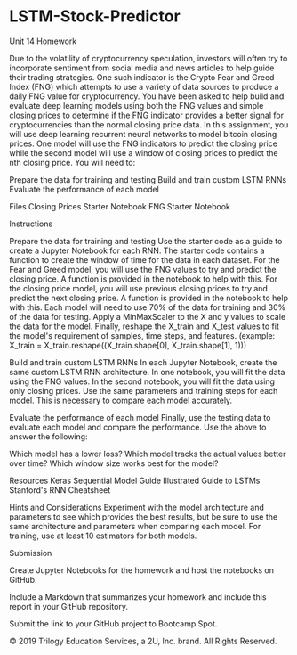 # LSTM-Stock-Predictor
Unit 14 Homework 


Due to the volatility of cryptocurrency speculation, investors will often try to incorporate sentiment from social media and news articles to help guide their trading strategies. One such indicator is the Crypto Fear and Greed Index (FNG) which attempts to use a variety of data sources to produce a daily FNG value for cryptocurrency. You have been asked to help build and evaluate deep learning models using both the FNG values and simple closing prices to determine if the FNG indicator provides a better signal for cryptocurrencies than the normal closing price data.
In this assignment, you will use deep learning recurrent neural networks to model bitcoin closing prices. One model will use the FNG indicators to predict the closing price while the second model will use a window of closing prices to predict the nth closing price.
You will need to:

Prepare the data for training and testing
Build and train custom LSTM RNNs
Evaluate the performance of each model



Files
Closing Prices Starter Notebook
FNG Starter Notebook


Instructions

Prepare the data for training and testing
Use the starter code as a guide to create a Jupyter Notebook for each RNN. The starter code contains a function to create the window of time for the data in each dataset.
For the Fear and Greed model, you will use the FNG values to try and predict the closing price. A function is provided in the notebook to help with this.
For the closing price model, you will use previous closing prices to try and predict the next closing price. A function is provided in the notebook to help with this.
Each model will need to use 70% of the data for training and 30% of the data for testing.
Apply a MinMaxScaler to the X and y values to scale the data for the model.
Finally, reshape the X_train and X_test values to fit the model's requirement of samples, time steps, and features. (example: X_train = X_train.reshape((X_train.shape[0], X_train.shape[1], 1)))

Build and train custom LSTM RNNs
In each Jupyter Notebook, create the same custom LSTM RNN architecture. In one notebook, you will fit the data using the FNG values. In the second notebook, you will fit the data using only closing prices.
Use the same parameters and training steps for each model. This is necessary to compare each model accurately.

Evaluate the performance of each model
Finally, use the testing data to evaluate each model and compare the performance.
Use the above to answer the following:

Which model has a lower loss?
Which model tracks the actual values better over time?
Which window size works best for the model?



Resources
Keras Sequential Model Guide
Illustrated Guide to LSTMs
Stanford's RNN Cheatsheet


Hints and Considerations
Experiment with the model architecture and parameters to see which provides the best results, but be sure to use the same architecture and parameters when comparing each model.
For training, use at least 10 estimators for both models.


Submission


Create Jupyter Notebooks for the homework and host the notebooks on GitHub.


Include a Markdown that summarizes your homework and include this report in your GitHub repository.


Submit the link to your GitHub project to Bootcamp Spot.



© 2019 Trilogy Education Services, a 2U, Inc. brand. All Rights Reserved.
